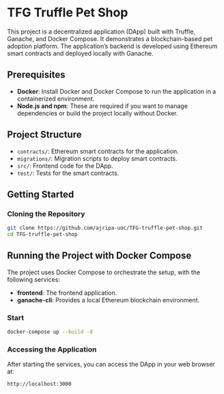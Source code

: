 
# TFG Truffle Pet Shop

This project is a decentralized application (DApp) built with Truffle, Ganache, and Docker Compose. It demonstrates a blockchain-based pet adoption platform. The application’s backend is developed using Ethereum smart contracts and deployed locally with Ganache.

## Prerequisites

- **Docker**: Install Docker and Docker Compose to run the application in a containerized environment.
- **Node.js and npm**: These are required if you want to manage dependencies or build the project locally without Docker.

## Project Structure

- `contracts/`: Ethereum smart contracts for the application.
- `migrations/`: Migration scripts to deploy smart contracts.
- `src/`: Frontend code for the DApp.
- `test/`: Tests for the smart contracts.

## Getting Started

### Cloning the Repository

```bash
git clone https://github.com/ajripa-uoc/TFG-truffle-pet-shop.git
cd TFG-truffle-pet-shop
```

## Running the Project with Docker Compose

The project uses Docker Compose to orchestrate the setup, with the following services:

- **frontend**: The frontend application.
- **ganache-cli**: Provides a local Ethereum blockchain environment.

### Start

```bash
docker-compose up --build -d
```

### Accessing the Application

After starting the services, you can access the DApp in your web browser at:

```
http://localhost:3000
```
